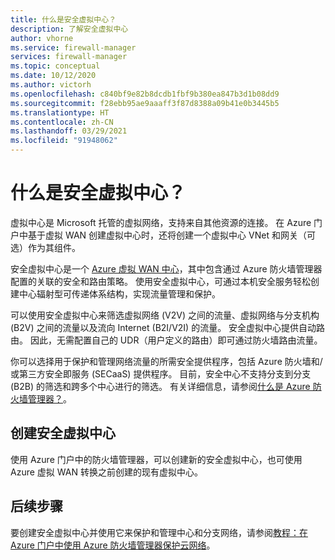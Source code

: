 ```yaml
---
title: 什么是安全虚拟中心？
description: 了解安全虚拟中心
author: vhorne
ms.service: firewall-manager
services: firewall-manager
ms.topic: conceptual
ms.date: 10/12/2020
ms.author: victorh
ms.openlocfilehash: c840bf9e82b8dcdb1fbf9b380ea847b3d1b08dd9
ms.sourcegitcommit: f28ebb95ae9aaaff3f87d8388a09b41e0b3445b5
ms.translationtype: HT
ms.contentlocale: zh-CN
ms.lasthandoff: 03/29/2021
ms.locfileid: "91948062"
---
```

# <a name="what-is-a-secured-virtual-hub"></a>什么是安全虚拟中心？

虚拟中心是 Microsoft 托管的虚拟网络，支持来自其他资源的连接。 在 Azure 门户中基于虚拟 WAN 创建虚拟中心时，还将创建一个虚拟中心 VNet 和网关（可选）作为其组件。

安全虚拟中心是一个 [Azure 虚拟 WAN 中心](../virtual-wan/virtual-wan-about.md#resources)，其中包含通过 Azure 防火墙管理器配置的关联的安全和路由策略。 使用安全虚拟中心，可通过本机安全服务轻松创建中心辐射型可传递体系结构，实现流量管理和保护。 

可以使用安全虚拟中心来筛选虚拟网络 (V2V) 之间的流量、虚拟网络与分支机构 (B2V) 之间的流量以及流向 Internet (B2I/V2I) 的流量。 安全虚拟中心提供自动路由。 因此，无需配置自己的 UDR（用户定义的路由）即可通过防火墙路由流量。

你可以选择用于保护和管理网络流量的所需安全提供程序，包括 Azure 防火墙和/或第三方安全即服务 (SECaaS) 提供程序。 目前，安全中心不支持分支到分支 (B2B) 的筛选和跨多个中心进行的筛选。 有关详细信息，请参阅[什么是 Azure 防火墙管理器？](overview.md#known-issues)。 

## <a name="create-a-secured-virtual-hub"></a>创建安全虚拟中心

使用 Azure 门户中的防火墙管理器，可以创建新的安全虚拟中心，也可使用 Azure 虚拟 WAN 转换之前创建的现有虚拟中心。

## <a name="next-steps"></a>后续步骤

要创建安全虚拟中心并使用它来保护和管理中心和分支网络，请参阅[教程：在 Azure 门户中使用 Azure 防火墙管理器保护云网络](secure-cloud-network.md)。
